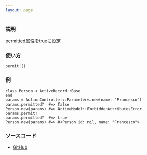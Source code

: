 ```yaml
---
layout: page
---
```


### 説明

permitted属性をtrueに設定

### 使い方

    permit!()

### 例

    class Person < ActiveRecord::Base
    end
    params = ActionController::Parameters.new(name: "Francesco")
    params.permitted?  #=> false
    Person.new(params) #=> ActiveModel::ForbiddenAttributesError
    params.permit!
    params.permitted?  #=> true
    Person.new(params) #=> #<Person id: nil, name: "Francesco">

### ソースコード

-   [GitHub](https://github.com/rails/rails/blob/984c3ef2775781d47efa9f541ce570daa2434a80/actionpack/lib/action_controller/metal/strong_parameters.rb#L428)
